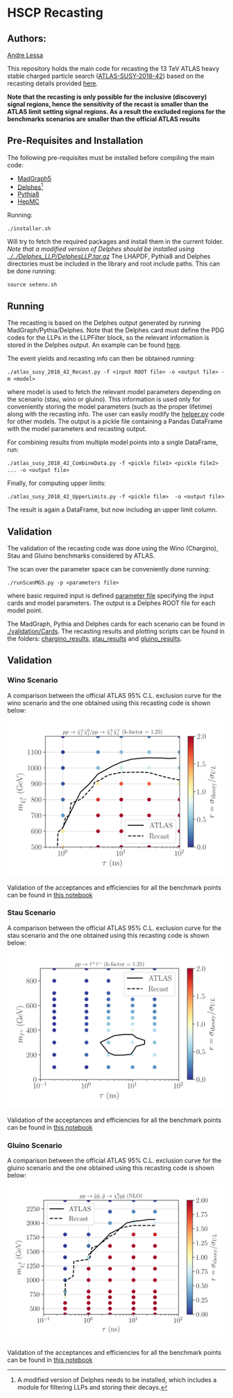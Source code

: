 # HSCP Recasting #

## Authors: ##
[Andre Lessa](mailto:andre.lessa@ufabc.edu.br)

This repository holds the main code for recasting the 13 TeV ATLAS heavy stable charged particle
search ([ATLAS-SUSY-2018-42](http://atlas.web.cern.ch/Atlas/GROUPS/PHYSICS/PAPERS/SUSY-2018-42/))
based on the recasting details provided [here](http://atlas.web.cern.ch/Atlas/GROUPS/PHYSICS/PAPERS/SUSY-2018-42/hepdata_info.pdf).


**Note that the recasting is only possible for the inclusive (discovery) signal regions, hence the sensitivity of the recast is smaller than the ATLAS limit setting signal regions. As a result the excluded regions for the benchmarks scenarios are smaller than the official ATLAS results**

## Pre-Requisites and Installation ##

The following pre-requisites must be installed before compiling the main code:

  * [MadGraph5](https://launchpad.net/mg5amcnlo/)
  * [Delphes](https://cp3.irmp.ucl.ac.be/projects/delphes)[^1]
  * [Pythia8](https://pythia.org/)
  * [HepMC](http://hepmc.web.cern.ch/hepmc/)

Running:

```
./installer.sh
```

Will try to fetch the required packages and install them in the current folder.
*Note that a modified version of Delphes should be installed using [../../Delphes_LLP/DelphesLLP.tar.gz](../../Delphes_LLP/DelphesLLP.tar.gz)*
The LHAPDF, Pythia8 and Delphes directories must be included in the library and root include paths.
This can be done running:

```
source setenv.sh
```

## Running ##

The recasting is based on the Delphes output generated by running MadGraph/Pythia/Delphes.
Note that the Delphes card must define the PDG codes for the LLPs in the LLPFilter block, so the relevant information is stored in the Delphes output. An example can be found [here](./validation/Cards/chargino/delphes_card_chargino).


The event yields and recasting info can then be obtained running:

```
./atlas_susy_2018_42_Recast.py -f <input ROOT file> -o <output file> -m <model>
```

where model is used to fetch the relevant model parameters depending on the scenario (stau, wino or gluino).
This information is used only for conveniently storing the model parameters (such as the proper lifetime) along with the recasting info.
The user can easily modify the [helper.py](./helper.py) code for other models.
The output is a pickle file containing a Pandas DataFrame with the model parameters and recasting output.


For combining results from multiple model points into a single DataFrame, run:

```
./atlas_susy_2018_42_CombineData.py -f <pickle file1> <pickle file2> ... -o <output file>
```

Finally, for computing upper limits:

```
./atlas_susy_2018_42_UpperLimits.py -f <pickle file>  -o <output file>
```

The result is again a DataFrame, but now including an upper limit column.



## Validation

The validation of the recasting code was done using the Wino (Chargino), Stau and Gluino benchmarks considered by ATLAS.

The scan over the parameter space can be conveniently done running:

```
./runScanMG5.py -p <parameters file>
```
where basic required input is defined [parameter file](./validation/scan_parameters_chargino.ini) specifying the input cards and model parameters.
The output is a Delphes ROOT file for each model point.

The MadGraph, Pythia and Delphes cards for each scenario can be found in [./validation/Cards](./validation/Cards/).
The recasting results and plotting scripts can be found in the folders: [chargino_results](./validation/chargino_results), [stau_results](./validation/stau_results) and [gluino_results](./validation/gluino_results).

## Validation ##

### Wino Scenario

A comparison between the official ATLAS 95\% C.L. exclusion curve for the wino scenario and the one obtained using this recasting code is shown below:


![Alt text](validation/chargino_results/chargino_fig17a.png?raw=true "Chargino Validation Plot")

Validation of the acceptances and efficiencies for all the benchmark points can be found in [this notebook](./validation/chargino_results/validation_CharginoTables.ipynb)

### Stau Scenario

A comparison between the official ATLAS 95\% C.L. exclusion curve for the stau scenario and the one obtained using this recasting code is shown below:


![Alt text](validation/stau_results/stau_fig17b.png?raw=true "Stau Validation Plot")

Validation of the acceptances and efficiencies for all the benchmark points can be found in [this notebook](./validation/stau_results/validation_StauTables.ipynb)


### Gluino Scenario


A comparison between the official ATLAS 95\% C.L. exclusion curve for the gluino scenario and the one obtained using this recasting code is shown below:


![Alt text](validation/gluino_results/gluino_fig16b.png?raw=true "Gluino Validation Plot")


Validation of the acceptances and efficiencies for all the benchmark points can be found in [this notebook](./validation/gluino_results/validation_GluinoTables.ipynb)


[^1]: A modified version of Delphes needs to be installed, which includes a module for filtering LLPs
      and storing their decays.  



